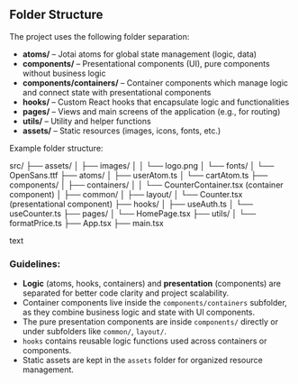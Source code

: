 ## Folder Structure

The project uses the following folder separation:
- **atoms/** – Jotai atoms for global state management (logic, data)
- **components/** – Presentational components (UI), pure components without business logic
- **components/containers/** – Container components which manage logic and connect state with presentational components
- **hooks/** – Custom React hooks that encapsulate logic and functionalities
- **pages/** – Views and main screens of the application (e.g., for routing)
- **utils/** – Utility and helper functions
- **assets/** – Static resources (images, icons, fonts, etc.)

Example folder structure:

src/
├── assets/
│ ├── images/
│ │ └── logo.png
│ └── fonts/
│ └── OpenSans.ttf
├── atoms/
│ ├── userAtom.ts
│ └── cartAtom.ts
├── components/
│ ├── containers/
│ │ └── CounterContainer.tsx (container component)
│ ├── common/
│ ├── layout/
│ └── Counter.tsx (presentational component)
├── hooks/
│ ├── useAuth.ts
│ └── useCounter.ts
├── pages/
│ └── HomePage.tsx
├── utils/
│ └── formatPrice.ts
├── App.tsx
├── main.tsx

text

### Guidelines:

- **Logic** (atoms, hooks, containers) and **presentation** (components) are separated for better code clarity and project scalability.
- Container components live inside the `components/containers` subfolder, as they combine business logic and state with UI components.
- The pure presentation components are inside `components/` directly or under subfolders like `common/`, `layout/`.
- `hooks` contains reusable logic functions used across containers or components.
- Static assets are kept in the `assets` folder for organized resource management.